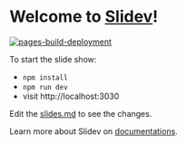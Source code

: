 # Welcome to [Slidev](https://github.com/slidevjs/slidev)!

[![pages-build-deployment](https://github.com/MrLeo/slidev-uniapp/actions/workflows/pages/pages-build-deployment/badge.svg)](https://github.com/MrLeo/slidev-uniapp/actions/workflows/pages/pages-build-deployment)

To start the slide show:

- `npm install`
- `npm run dev`
- visit http://localhost:3030

Edit the [slides.md](./slides.md) to see the changes.

Learn more about Slidev on [documentations](https://sli.dev/).
